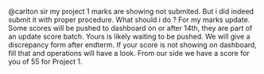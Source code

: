 @carlton sir my project 1 marks are showing not submited. But i did indeed submit it with proper procedure. What should i do ? For my marks update.
Some scores will be pushed to dashboard on or after 14th, they are part of an update score batch. Yours is likely waiting to be pushed. We will give a discrepancy form after endterm. If your score is not showing on dashboard, fill that and operations will have a look. From our side we have a score for you of 55 for Project 1.
